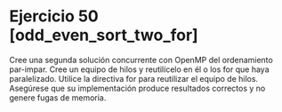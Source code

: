 # Ejercicio 50 [odd_even_sort_two_for]

Cree una segunda solución concurrente con OpenMP del ordenamiento par-impar. Cree un equipo de hilos y reutilícelo en él o los for que
haya paralelizado. Utilice la directiva for para reutilizar el equipo de hilos. Asegúrese que su implementación produce resultados
correctos y no genere fugas de memoria.
